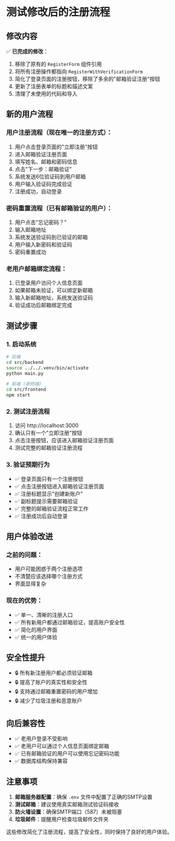 # 测试修改后的注册流程

## 修改内容

✅ **已完成的修改**：
1. 移除了原有的 `RegisterForm` 组件引用
2. 将所有注册操作都指向 `RegisterWithVerificationForm`
3. 简化了登录页面的注册按钮，移除了多余的"邮箱验证注册"按钮
4. 更新了注册表单的标题和描述文案
5. 清理了未使用的代码和导入

## 新的用户流程

### 用户注册流程（现在唯一的注册方式）：
1. 用户点击登录页面的"立即注册"按钮
2. 进入邮箱验证注册页面
3. 填写姓名、邮箱和密码信息
4. 点击"下一步：邮箱验证"
5. 系统发送6位验证码到用户邮箱
6. 用户输入验证码完成验证
7. 注册成功，自动登录

### 密码重置流程（已有邮箱验证的用户）：
1. 用户点击"忘记密码？"
2. 输入邮箱地址
3. 系统发送验证码到已验证的邮箱
4. 用户输入新密码和验证码
5. 密码重置成功

### 老用户邮箱绑定流程：
1. 已登录用户访问个人信息页面
2. 如果邮箱未验证，可以绑定新邮箱
3. 输入新邮箱地址，系统发送验证码
4. 验证成功后邮箱绑定完成

## 测试步骤

### 1. 启动系统
```bash
# 后端
cd src/backend
source ../../.venv/bin/activate
python main.py

# 前端 (新终端)
cd src/frontend
npm start
```

### 2. 测试注册流程
1. 访问 http://localhost:3000
2. 确认只有一个"立即注册"按钮
3. 点击注册按钮，应该进入邮箱验证注册页面
4. 测试完整的邮箱验证注册流程

### 3. 验证预期行为
- ✅ 登录页面只有一个注册按钮
- ✅ 点击注册按钮进入邮箱验证注册页面
- ✅ 注册标题显示"创建新账户"
- ✅ 副标题提示需要邮箱验证
- ✅ 完整的邮箱验证流程正常工作
- ✅ 注册成功后自动登录

## 用户体验改进

### 之前的问题：
- 用户可能困惑于两个注册选项
- 不清楚应该选择哪个注册方式
- 界面显得复杂

### 现在的优势：
- ✅ 单一、清晰的注册入口
- ✅ 所有新用户都通过邮箱验证，提高账户安全性
- ✅ 简化的用户界面
- ✅ 统一的用户体验

## 安全性提升

- 🔒 所有新注册用户都必须验证邮箱
- 🔒 提高了账户的真实性和安全性
- 🔒 支持通过邮箱重置密码的用户增加
- 🔒 减少了垃圾注册和恶意账户

## 向后兼容性

- ✅ 老用户登录不受影响
- ✅ 老用户可以通过个人信息页面绑定邮箱
- ✅ 已有邮箱验证的用户可以使用忘记密码功能
- ✅ 数据库结构保持兼容

## 注意事项

1. **邮箱服务器配置**：确保 `.env` 文件中配置了正确的SMTP设置
2. **测试邮箱**：建议使用真实邮箱测试验证码接收
3. **防火墙设置**：确保SMTP端口（587）未被阻塞
4. **垃圾邮件**：提醒用户检查垃圾邮件文件夹

这些修改简化了注册流程，提高了安全性，同时保持了良好的用户体验。
